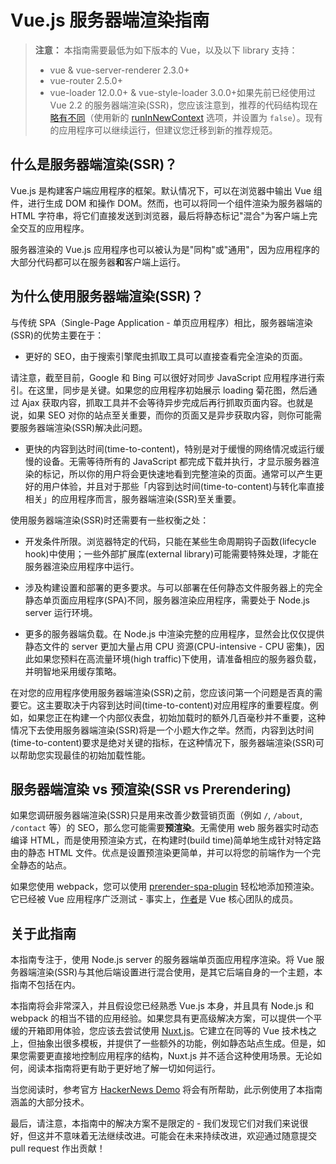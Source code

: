# Vue.js 服务器端渲染指南

> **注意：** 本指南需要最低为如下版本的 Vue，以及以下 library 支持：
> - vue & vue-server-renderer 2.3.0+
> - vue-router 2.5.0+
> - vue-loader  12.0.0+ & vue-style-loader 3.0.0+如果先前已经使用过 Vue 2.2 的服务器端渲染(SSR)，您应该注意到，推荐的代码结构现在[略有不同](./structure.md)（使用新的 [runInNewContext](./api.md#runinnewcontext) 选项，并设置为 `false`）。现有的应用程序可以继续运行，但建议您迁移到新的推荐规范。

## 什么是服务器端渲染(SSR)？

Vue.js 是构建客户端应用程序的框架。默认情况下，可以在浏览器中输出 Vue 组件，进行生成 DOM 和操作 DOM。然而，也可以将同一个组件渲染为服务器端的 HTML 字符串，将它们直接发送到浏览器，最后将静态标记"混合"为客户端上完全交互的应用程序。

服务器渲染的 Vue.js 应用程序也可以被认为是"同构"或"通用"，因为应用程序的大部分代码都可以在服务器**和**客户端上运行。

## 为什么使用服务器端渲染(SSR)？

与传统 SPA（Single-Page Application - 单页应用程序）相比，服务器端渲染(SSR)的优势主要在于：

- 更好的 SEO，由于搜索引擎爬虫抓取工具可以直接查看完全渲染的页面。

请注意，截至目前，Google 和 Bing 可以很好对同步 JavaScript 应用程序进行索引。在这里，同步是关键。如果您的应用程序初始展示 loading 菊花图，然后通过 Ajax 获取内容，抓取工具并不会等待异步完成后再行抓取页面内容。也就是说，如果 SEO 对你的站点至关重要，而你的页面又是异步获取内容，则你可能需要服务器端渲染(SSR)解决此问题。

- 更快的内容到达时间(time-to-content)，特别是对于缓慢的网络情况或运行缓慢的设备。无需等待所有的 JavaScript 都完成下载并执行，才显示服务器渲染的标记，所以你的用户将会更快速地看到完整渲染的页面。通常可以产生更好的用户体验，并且对于那些「内容到达时间(time-to-content)与转化率直接相关」的应用程序而言，服务器端渲染(SSR)至关重要。

使用服务器端渲染(SSR)时还需要有一些权衡之处：

- 开发条件所限。浏览器特定的代码，只能在某些生命周期钩子函数(lifecycle hook)中使用；一些外部扩展库(external library)可能需要特殊处理，才能在服务器渲染应用程序中运行。

- 涉及构建设置和部署的更多要求。与可以部署在任何静态文件服务器上的完全静态单页面应用程序(SPA)不同，服务器渲染应用程序，需要处于 Node.js server 运行环境。

- 更多的服务器端负载。在 Node.js 中渲染完整的应用程序，显然会比仅仅提供静态文件的 server 更加大量占用 CPU 资源(CPU-intensive - CPU 密集)，因此如果您预料在高流量环境(high traffic)下使用，请准备相应的服务器负载，并明智地采用缓存策略。

在对您的应用程序使用服务器端渲染(SSR)之前，您应该问第一个问题是否真的需要它。这主要取决于内容到达时间(time-to-content)对应用程序的重要程度。例如，如果您正在构建一个内部仪表盘，初始加载时的额外几百毫秒并不重要，这种情况下去使用服务器端渲染(SSR)将是一个小题大作之举。然而，内容到达时间(time-to-content)要求是绝对关键的指标，在这种情况下，服务器端渲染(SSR)可以帮助您实现最佳的初始加载性能。

## 服务器端渲染 vs 预渲染(SSR vs Prerendering)

如果您调研服务器端渲染(SSR)只是用来改善少数营销页面（例如 `/`, `/about`, `/contact` 等）的 SEO，那么您可能需要**预渲染**。无需使用 web 服务器实时动态编译 HTML，而是使用预渲染方式，在构建时(build time)简单地生成针对特定路由的静态 HTML 文件。优点是设置预渲染更简单，并可以将您的前端作为一个完全静态的站点。

如果您使用 webpack，您可以使用 [prerender-spa-plugin](https://github.com/chrisvfritz/prerender-spa-plugin) 轻松地添加预渲染。它已经被 Vue 应用程序广泛测试 - 事实上，[作者](https://github.com/chrisvfritz)是 Vue 核心团队的成员。

## 关于此指南

本指南专注于，使用 Node.js server 的服务器端单页面应用程序渲染。将 Vue 服务器端渲染(SSR)与其他后端设置进行混合使用，是其它后端自身的一个主题，本指南不包括在内。

本指南将会非常深入，并且假设您已经熟悉 Vue.js 本身，并且具有 Node.js 和 webpack 的相当不错的应用经验。如果您具有更高级解决方案，可以提供一个平缓的开箱即用体验，您应该去尝试使用 [Nuxt.js](http://nuxtjs.org/)。它建立在同等的 Vue 技术栈之上，但抽象出很多模板，并提供了一些额外的功能，例如静态站点生成。但是，如果您需要更直接地控制应用程序的结构，Nuxt.js 并不适合这种使用场景。无论如何，阅读本指南将更有助于更好地了解一切如何运行。

当您阅读时，参考官方 [HackerNews Demo](https://github.com/vuejs/vue-hackernews-2.0/) 将会有所帮助，此示例使用了本指南涵盖的大部分技术。

最后，请注意，本指南中的解决方案不是限定的 - 我们发现它们对我们来说很好，但这并不意味着无法继续改进。可能会在未来持续改进，欢迎通过随意提交 pull request 作出贡献！
